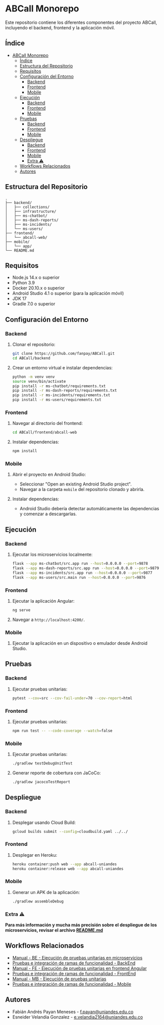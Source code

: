 # ABCall Monorepo

Este repositorio contiene los diferentes componentes del proyecto ABCall, incluyendo el backend, frontend y la aplicación móvil.

## Índice

- [ABCall Monorepo](#abcall-monorepo)
  - [Índice](#índice)
  - [Estructura del Repositorio](#estructura-del-repositorio)
  - [Requisitos](#requisitos)
  - [Configuración del Entorno](#configuración-del-entorno)
    - [Backend](#backend)
    - [Frontend](#frontend)
    - [Mobile](#mobile)
  - [Ejecución](#ejecución)
    - [Backend](#backend-1)
    - [Frontend](#frontend-1)
    - [Mobile](#mobile-1)
  - [Pruebas](#pruebas)
    - [Backend](#backend-2)
    - [Frontend](#frontend-2)
    - [Mobile](#mobile-2)
  - [Despliegue](#despliegue)
    - [Backend](#backend-3)
    - [Frontend](#frontend-3)
    - [Mobile](#mobile-3)
    - [Extra :warning:](#extra-warning)
  - [Workflows Relacionados](#workflows-relacionados)
  - [Autores](#autores)

## Estructura del Repositorio

```plaintext
.
├── backend/
│   ├── collections/
│   ├── infrastructure/
│   ├── ms-chatbot/
│   ├── ms-dash-reports/
│   ├── ms-incidents/
│   └── ms-users/
├── frontend/
│   └── abcall-web/
├── mobile/
│   └── app/
└── README.md
```


## Requisitos

- Node.js 14.x o superior
- Python 3.9
- Docker 20.10.x o superior
- Android Studio 4.1 o superior (para la aplicación móvil)
- JDK 17
- Gradle 7.0 o superior

## Configuración del Entorno

### Backend

1. Clonar el repositorio:
    ```bash
    git clone https://github.com/fanpay/ABCall.git
    cd ABCall/backend
    ```

2. Crear un entorno virtual e instalar dependencias:
    ```bash
    python -m venv venv
    source venv/bin/activate
    pip install -r ms-chatbot/requirements.txt
    pip install -r ms-dash-reports/requirements.txt
    pip install -r ms-incidents/requirements.txt
    pip install -r ms-users/requirements.txt
    ```

### Frontend

1. Navegar al directorio del frontend:
    ```bash
    cd ABCall/frontend/abcall-web
    ```

2. Instalar dependencias:
    ```bash
    npm install
    ```

### Mobile

1. Abrir el proyecto en Android Studio:
    - Seleccionar "Open an existing Android Studio project".
    - Navegar a la carpeta `mobile` del repositorio clonado y abrirla.

2. Instalar dependencias:
    - Android Studio debería detectar automáticamente las dependencias y comenzar a descargarlas.

## Ejecución

### Backend

1. Ejecutar los microservicios localmente:
    ```bash
    flask --app ms-chatbot/src.app run --host=0.0.0.0 --port=9878
    flask --app ms-dash-reports/src.app run --host=0.0.0.0 --port=9879
    flask --app ms-incidents/src.app run --host=0.0.0.0 --port=9877
    flask --app ms-users/src.main run --host=0.0.0.0 --port=9876
    ```

### Frontend

1. Ejecutar la aplicación Angular:
    ```bash
    ng serve
    ```

2. Navegar a `http://localhost:4200/`.

### Mobile

1. Ejecutar la aplicación en un dispositivo o emulador desde Android Studio.

## Pruebas

### Backend

1. Ejecutar pruebas unitarias:
    ```bash
    pytest --cov=src --cov-fail-under=70 --cov-report=html
    ```

### Frontend

1. Ejecutar pruebas unitarias:
    ```bash
    npm run test -- --code-coverage --watch=false
    ```

### Mobile

1. Ejecutar pruebas unitarias:
    ```bash
    ./gradlew testDebugUnitTest
    ```

2. Generar reporte de cobertura con JaCoCo:
    ```bash
    ./gradlew jacocoTestReport
    ```

## Despliegue

### Backend

1. Desplegar usando Cloud Build:
    ```bash
    gcloud builds submit --config=cloudbuild.yaml ../../
    ```

### Frontend

1. Desplegar en Heroku:
    ```bash
    heroku container:push web --app abcall-uniandes
    heroku container:release web --app abcall-uniandes
    ```

### Mobile

1. Generar un APK de la aplicación:
    ```bash
    ./gradlew assembleDebug
    ```


### Extra :warning:
**Para más información y mucha más precisión sobre el despliegue de los microservicios, revisar el archivo [README.md](https://github.com/fanpay/ABCall/blob/main/backend/infrastructure/README.md)**

## Workflows Relacionados

- [Manual - BE - Ejecución de pruebas unitarias en microservicios](https://github.com/fanpay/ABCall/actions/workflows/be_manual_unit_testing.yml)
- [Pruebas e integración de ramas de funcionalidad - BackEnd](https://github.com/fanpay/ABCall/actions/workflows/be_integration.yml)
- [Manual - FE - Ejecución de pruebas unitarias en frontend Angular](https://github.com/fanpay/ABCall/actions/workflows/fe_manual_unit_testing.yml)
- [Pruebas e integración de ramas de funcionalidad - FrontEnd](https://github.com/fanpay/ABCall/actions/workflows/fe_integration.yml)
- [Manual - MB - Ejecución de pruebas unitarias](https://github.com/fanpay/ABCall/actions/workflows/mb_manual_unit_testing.yml)
- [Pruebas e integración de ramas de funcionalidad - Mobile](https://github.com/fanpay/ABCall/actions/workflows/mb_integration.yml)

## Autores

- Fabián Andrés Payan Meneses - f.payan@uniandes.edu.co
- Esneider Velandia Gonzalez - e.velandia2164@uniandes.edu.co